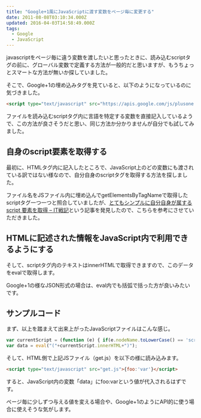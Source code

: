 ```yaml
---
title: "Google+1風にJavaScriptに渡す変数をページ毎に変更する"
date: 2011-08-08T03:10:34.000Z
updated: 2016-04-03T14:58:49.000Z
tags: 
  - Google
  - JavaScript
---
```


javascriptをページ毎に違う変数を渡したいと思ったときに、読み込むscriptタグの前に、グローバル変数で定義する方法が一般的だと思いますが、もうちょっとスマートな方法が無いか探していました。

そこで、Google+1の埋め込みタグを見ていると、以下のようになっているのに気づきました。

```html
<script type="text/javascript" src="https://apis.google.com/js/plusone.js">{lang: 'ja'}</script>
```

ファイルを読み込むscriptタグ内に言語を特定する変数を直接記入しているようで、この方法が良さそうだと思い、同じ方法か分かりませんが自分でも試してみました。


## 自身のscript要素を取得する

最初に、HTMLタグ内に記入したところで、JavaScript上のどの変数にも渡されている訳ではない様なので、自分自身のscriptタグを取得する方法を探しました。

ファイル名をJSファイル内に埋め込んでgetElementsByTagNameで取得したscriptタグ一つ一つと照合していましたが、[とてもシンプルに自分自身が属する script 要素を取得 – IT戦記](http://d.hatena.ne.jp/amachang/20061201/1164986067)という記事を発見したので、こちらを参考にさせていただきました。


## HTMLに記述された情報をJavaScript内で利用できるようにする

そして、scriptタグ内のテキストはinnerHTMLで取得できますので、このデータをevalで取得します。

Google+1の様なJSON形式の場合は、eval内でも括弧で括った方が良いみたいです。


## サンプルコード

まず、以上を踏まえて出来上がったJavaScriptファイルはこんな感じ。

```javascript
var currentScript = (function (e) { if(e.nodeName.toLowerCase() == 'script') return e; return arguments.callee(e.lastChild) })(document);
var data = eval("("+currentScript.innerHTML+")");
```

そして、HTML側で上記JSファイル（get.js）を以下の様に読み込みます。

```html
<script type="text/javascript" src="get.js">{foo:'var'}</script>
```

すると、JavaScript内の変数「data」にfoo:varという値が代入されるはずです。

ページ毎に少しずつ与える値を変える場合や、Google+1のようにAPI的に使う場合に使えそうな気がします。